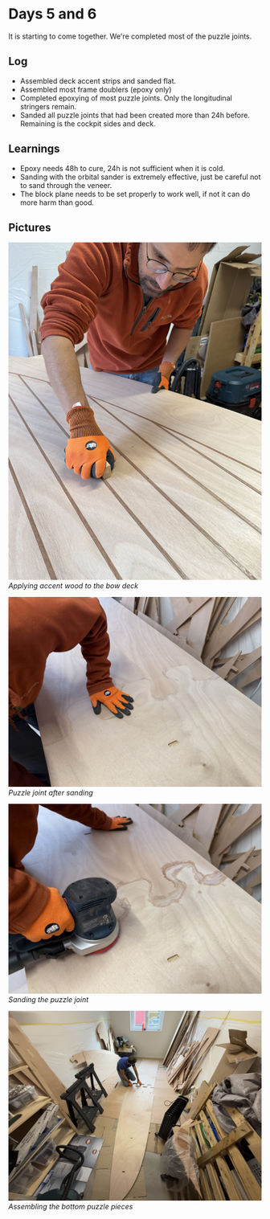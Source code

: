 # Days 5 and 6
It is starting to come together. We're completed most of the puzzle joints.

## Log
- Assembled deck accent strips and sanded flat.
- Assembled most frame doublers (epoxy only)
- Completed epoxying of most puzzle joints. Only the longitudinal stringers remain.
- Sanded all puzzle joints that had been created more than 24h before. Remaining is the cockpit sides and deck.

## Learnings
- Epoxy needs 48h to cure, 24h is not sufficient when it is cold.
- Sanding with the orbital sander is extremely effective, just be careful not to sand through the veneer.
- The block plane needs to be set properly to work well, if not it can do more harm than good.

## Pictures

![](https://github.com/TheBoaties/theboaties.github.io/blob/main/images/Accents.jpeg)
*Applying accent wood to the bow deck*

![](https://github.com/TheBoaties/theboaties.github.io/blob/main/images/After%20sanding.jpeg)
*Puzzle joint after sanding*

![](https://github.com/TheBoaties/theboaties.github.io/blob/main/images/Sanding%20puzzle.jpeg)
*Sanding the puzzle joint*

![](https://github.com/TheBoaties/theboaties.github.io/blob/main/images/Puzzle%20together.jpeg)
*Assembling the bottom puzzle pieces*
